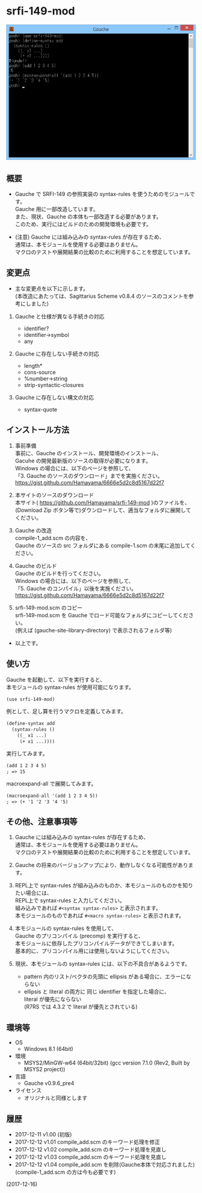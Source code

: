 # srfi-149-mod

![image](image.png)

## 概要
- Gauche で SRFI-149 の参照実装の syntax-rules を使うためのモジュールです。  
  Gauche 用に一部改造しています。  
  また、現状、Gauche の本体も一部改造する必要があります。  
  このため、実行にはビルドのための開発環境も必要です。

- (注意) Gauche には組み込みの syntax-rules が存在するため、  
  通常は、本モジュールを使用する必要はありません。  
  マクロのテストや展開結果の比較のために利用することを想定しています。


## 変更点
- 主な変更点を以下に示します。  
  (本改造にあたっては、Sagittarius Scheme v0.8.4 のソースのコメントを参考にしました)

1. Gauche と仕様が異なる手続きの対応
   - identifier?
   - identifier->symbol
   - any

2. Gauche に存在しない手続きの対応
   - length*
   - cons-source
   - %number->string
   - strip-syntactic-closures

3. Gauche に存在しない構文の対応
   - syntax-quote


## インストール方法
1. 事前準備  
   事前に、Gauche のインストール、開発環境のインストール、  
   Gacuhe の開発最新版のソースの取得が必要になります。  
   Windows の場合には、以下のページを参照して、  
   「3. Gauche のソースのダウンロード」までを実施ください。  
   https://gist.github.com/Hamayama/6666e5d2c8d5167d22f7

2. 本サイトのソースのダウンロード  
   本サイト( https://github.com/Hamayama/srfi-149-mod )のファイルを、  
   (Download Zip ボタン等で)ダウンロードして、適当なフォルダに展開してください。

3. Gauche の改造  
   compile-1_add.scm の内容を、  
   Gauche のソースの src フォルダにある compile-1.scm の末尾に追加してください。

4. Gauche のビルド  
   Gauche のビルドを行ってください。  
   Windows の場合には、以下のページを参照して、  
   「5. Gauche のコンパイル」以後を実施ください。  
   https://gist.github.com/Hamayama/6666e5d2c8d5167d22f7

5. srfi-149-mod.scm のコピー  
   srfi-149-mod.scm を Gauche でロード可能なフォルダにコピーしてください。  
   (例えば (gauche-site-library-directory) で表示されるフォルダ等)

- 以上です。


## 使い方
Gauche を起動して、以下を実行すると、  
本モジュールの syntax-rules が使用可能になります。
```
(use srfi-149-mod)
```
例として、足し算を行うマクロを定義してみます。
```
(define-syntax add
  (syntax-rules ()
    ((_ x1 ...)
     (+ x1 ...))))
```
実行してみます。
```
(add 1 2 3 4 5)
; => 15
```
macroexpand-all で展開してみます。
```
(macroexpand-all '(add 1 2 3 4 5))
; => (+ '1 '2 '3 '4 '5)
```


## その他、注意事項等
1. Gauche には組み込みの syntax-rules が存在するため、  
   通常は、本モジュールを使用する必要はありません。  
   マクロのテストや展開結果の比較のために利用することを想定しています。

2. Gauche の将来のバージョンアップにより、動作しなくなる可能性があります。

3. REPL上で syntax-rules が組み込みのものか、本モジュールのものかを知りたい場合には、  
   REPL上で syntax-rules と入力してください。  
   組み込みであれば `#<syntax syntax-rules>` と表示されます。  
   本モジュールのものであれば `#<macro syntax-rules>` と表示されます。

4. 本モジュールの syntax-rules を使用して、  
   Gauche のプリコンパイル (precomp) を実行すると、  
   本モジュールに依存したプリコンパイルデータができてしまいます。  
   基本的に、プリコンパイル用には使用しないようにしてください。

5. 現状、本モジュールの syntax-rules には、以下の不具合があるようです。
   - pattern 内のリスト/ベクタの先頭に ellipsis がある場合に、エラーにならない
   - ellipsis と literal の両方に 同じ identifier を指定した場合に、  
     literal が優先にならない  
     (R7RS では 4.3.2 で literal が優先とされている)


## 環境等
- OS
  - Windows 8.1 (64bit)
- 環境
  - MSYS2/MinGW-w64 (64bit/32bit) (gcc version 7.1.0 (Rev2, Built by MSYS2 project))
- 言語
  - Gauche v0.9.6_pre4
- ライセンス
  - オリジナルと同様とします

## 履歴
- 2017-12-11  v1.00 (初版)
- 2017-12-12  v1.01 compile_add.scm のキーワード処理を修正
- 2017-12-12  v1.02 compile_add.scm のキーワード処理を見直し
- 2017-12-12  v1.03 compile_add.scm のキーワード処理を見直し
- 2017-12-12  v1.04 compile_add.scm を削除(Gauche本体で対応されました)  
  (compile-1_add.scm の方は今も必要です)


(2017-12-16)
